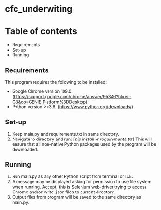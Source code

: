 # cfc_underwiting

# Table of contents

- Requirements
- Set-up
- Running

## Requirements

This program requires the following to be installed:

- Google Chrome version 109.0. (https://support.google.com/chrome/answer/95346?hl=en-GB&co=GENIE.Platform%3DDesktop)
- Python version >=3.6. (https://www.python.org/downloads/)


## Set-up

1. Keep main.py and requirements.txt in same directory.
2. Navigate to directory and run: [_pip install -r requirements.txt_] This will ensure that all non-native Python packages used by the program will be downloaded.


## Running

1. Run main.py as any other Python script from terminal or IDE.
2. A message may be displayed asking for permission to use file system when running.
   Accept, this is Selenium web-driver trying to access Chrome and/or write .json files to current directory.
4. Output files from program will be saved to the same directory as main.py.


